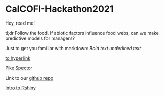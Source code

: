 # CalCOFI-Hackathon2021

Hey, read me!

tl;dr Follow the food. If abiotic factors influence food webs, can we make predictive models for managers?

Just to get you familiar with markdown: 
*Bold text*
_underlined text_

[to hyperlink](thisiswheretheurlgoes.com)

[Pike Spector](pike.spector@noaa.gov)

Link to our [github repo](https://github.com/mspector13/CalCOFI-Hackathon2021)

[Intro to Rshiny](https://shiny.rstudio.com/)